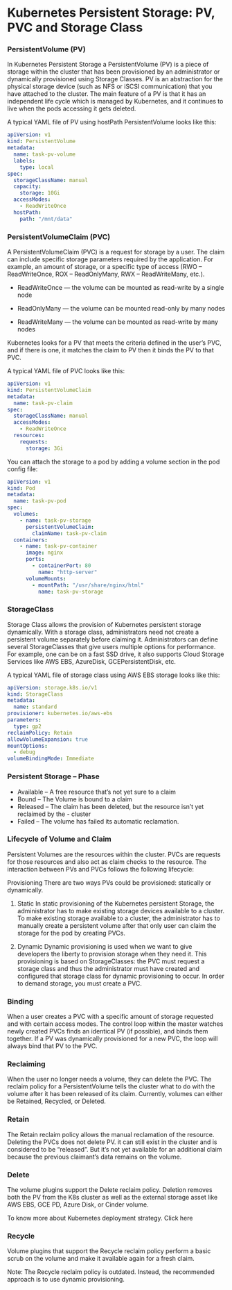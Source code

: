 # Kubernetes Persistent Storage: PV, PVC and Storage Class

### PersistentVolume (PV)

In Kubernetes Persistent Storage a PersistentVolume (PV) is a piece of storage within the cluster that has been provisioned by an administrator or dynamically provisioned using Storage Classes. PV is an abstraction for the physical storage device (such as NFS or iSCSI communication) that you have attached to the cluster. The main feature of a PV is that it has an independent life cycle which is managed by Kubernetes, and it continues to live when the pods accessing it gets deleted.

A typical YAML file of PV using hostPath PersistentVolume looks like this:
```yml
apiVersion: v1
kind: PersistentVolume
metadata:
  name: task-pv-volume
  labels:
    type: local
spec:
  storageClassName: manual
  capacity:
    storage: 10Gi
  accessModes:
    - ReadWriteOnce
  hostPath:
    path: "/mnt/data"
```

### PersistentVolumeClaim (PVC)

A PersistentVolumeClaim (PVC) is a request for storage by a user. The claim can include specific storage parameters required by the application. For example, an amount of storage, or a specific type of access (RWO – ReadWriteOnce, ROX – ReadOnlyMany, RWX – ReadWriteMany, etc.).

- ReadWriteOnce — the volume can be mounted as read-write by a single node

- ReadOnlyMany — the volume can be mounted read-only by many nodes

- ReadWriteMany — the volume can be mounted as read-write by many nodes

Kubernetes looks for a PV that meets the criteria defined in the user’s PVC, and if there is one, it matches the claim to PV then it binds the PV to that PVC.

A typical YAML file of PVC looks like this:
```yml 
apiVersion: v1
kind: PersistentVolumeClaim
metadata:
  name: task-pv-claim
spec:
  storageClassName: manual
  accessModes:
    - ReadWriteOnce
  resources:
    requests:
      storage: 3Gi
```

You can attach the storage to a pod by adding a volume section in the pod config file:
```yml
apiVersion: v1
kind: Pod
metadata:
  name: task-pv-pod
spec:
  volumes:
    - name: task-pv-storage
      persistentVolumeClaim:
        claimName: task-pv-claim
  containers:
    - name: task-pv-container
      image: nginx
      ports:
        - containerPort: 80
          name: "http-server"
      volumeMounts:
        - mountPath: "/usr/share/nginx/html"
          name: task-pv-storage
```

### StorageClass
Storage Class allows the provision of Kubernetes persistent storage dynamically. With a storage class, administrators need not create a persistent volume separately before claiming it. Administrators can define several StorageClasses that give users multiple options for performance. For example, one can be on a fast SSD drive, it also supports Cloud Storage Services like AWS EBS, AzureDisk, GCEPersistentDisk, etc.

A typical YAML file of storage class using AWS EBS storage looks like this:
```yml
apiVersion: storage.k8s.io/v1
kind: StorageClass
metadata:
  name: standard
provisioner: kubernetes.io/aws-ebs
parameters:
  type: gp2
reclaimPolicy: Retain
allowVolumeExpansion: true
mountOptions:
  - debug
volumeBindingMode: Immediate
```

### Persistent Storage – Phase
- Available – A free resource that’s not yet sure to a claim
- Bound – The Volume is bound to a claim
- Released – The claim has been deleted, but the resource isn’t yet reclaimed by the - cluster
- Failed – The volume has failed its automatic reclamation.

### Lifecycle of Volume and Claim
Persistent Volumes are the resources within the cluster. PVCs are requests for those resources and also act as claim checks to the resource. The interaction between PVs and PVCs follows the following lifecycle:

Provisioning
There are two ways PVs could be provisioned: statically or dynamically.

1. Static
In static provisioning of the Kubernetes persistent Storage, the administrator has to make existing storage devices available to a cluster. To make existing storage available to a cluster, the administrator has to manually create a persistent volume after that only user can claim the storage for the pod by creating PVCs.

2. Dynamic
Dynamic provisioning is used when we want to give developers the liberty to provision storage when they need it. This provisioning is based on StorageClasses: the PVC must request a storage class and thus the administrator must have created and configured that storage class for dynamic provisioning to occur. In order to demand storage, you must create a PVC.

### Binding

When a user creates a PVC with a specific amount of storage requested and with certain access modes. The control loop within the master watches newly created PVCs finds an identical PV (if possible), and binds them together. If a PV was dynamically provisioned for a new PVC, the loop will always bind that PV to the PVC.

### Reclaiming

When the user no longer needs a volume, they can delete the PVC. The reclaim policy for a PersistentVolume tells the cluster what to do with the volume after it has been released of its claim. Currently, volumes can either be Retained, Recycled, or Deleted.

### Retain

The Retain reclaim policy allows the manual reclamation of the resource. Deleting the PVCs does not delete PV. it can still exist in the cluster and is considered to be “released”. But it’s not yet available for an additional claim because the previous claimant’s data remains on the volume.

### Delete

The volume plugins support the Delete reclaim policy. Deletion removes both the PV from the K8s cluster as well as the external storage asset like AWS EBS, GCE PD, Azure Disk, or Cinder volume.

To know more about Kubernetes deployment strategy. Click here

### Recycle

Volume plugins that support the Recycle reclaim policy perform a basic scrub on the volume and make it available again for a fresh claim.

Note: The Recycle reclaim policy is outdated. Instead, the recommended approach is to use dynamic provisioning.